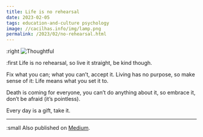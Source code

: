 ```yaml
---
title: Life is no rehearsal
date: 2023-02-05
tags: education-and-culture psychology
image: //cacilhas.info/img/lamp.png
permalink: /2023/02/no-rehearsal.html
---
```

[image]: {{{image}}}
[Medium]: https://cacilhas.medium.com/live-is-no-rehearsal-affadae66230

:right ![Thoughtful][image]

:first Life is no rehearsal, so live it straight, be kind though.

Fix what you can; what you can’t, accept it. Living has no purpose, so make
sense of it: Life means what you set it to.

Death is coming for everyone, you can’t do anything about it, so embrace it,
don’t be afraid (it’s pointless).

Every day is a gift, take it.

-----

:small Also published on [Medium][].
